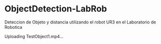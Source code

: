 # ObjectDetection-LabRob
Deteccion de Objeto y distancia utilizando el robot UR3 en el Laboratorio de Robotica


Uploading TestObject1.mp4…

